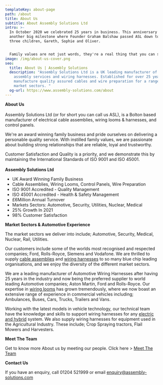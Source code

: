 ```yaml
---
templateKey: about-page
path: /about
title: About Us
subtitle: About Assembly Solutions Ltd
intro: >-
  In October 2020 we celebrated 25 years in business. This anniversary followed
  another big milestone where Founder Graham Balshaw passed ASL down to his
  three children, Gareth, Sophie and Oliver.


  Family values are not just words, they're a real thing that you can see when walking around the factory. We work together as a team, sharing the same vision, values and goals.
image: /img/about-us-cover.png
seo:
  title: About Us | Assembly Solutions
  description: "Assembly Solutions Ltd is a UK leading manufacturer of cable
    assembly services and wiring harnesses. Established for over 25 years, we
    manufacture quality assured cables and wire preparation for a range of
    market sectors. "
  og-url: https://www.assembly-solutions.com/about
---
```

**About Us**\
\
Assembly Solutions Ltd (or for short you can call us ASL), is a Bolton based manufacturer of electrical cable assemblies, wiring looms & harnesses, and control panels.

We're an award winning family business and pride ourselves on delivering a personable quality service. With instilled family values, we are passionate about building strong relationships that are reliable, loyal and trustworthy.

Customer Satisfaction and Quality is a priority, and we demonstrate this by maintaining the International Standards of ISO 9001 and ISO 45001. \
\
**Assembly Solutions Ltd**

* UK Award Winning Family Business
* Cable Assemblies, Wiring Looms, Control Panels, Wire Preparation
* ISO 9001 Accredited - Quality Management
* ISO 45001 Accredited - Health & Safety Management
* £6Million Annual Turnover
* Markets Sectors: Automotive, Security, Utilities, Nuclear, Medical
* 25% Growth In 2021
* 98% Customer Satisfaction

**Market Sectors & Automotive Experience**

The market sectors we deliver into include; Automotive, Security, Medical, Nuclear, Rail, Utilities.

Our customers include some of the worlds most recognised and respected companies; Ford, Rolls-Royce, Siemens and Vodafone. We are thrilled to supply [cable assemblies](https://www.assembly-solutions.com/cable-assemblies) and [wiring harnesses](https://www.assembly-solutions.com/wiring-harness) to so many blue chip leading organisations, and we enjoy the diversity of the different market sectors.

We are a leading manufacturer of Automotive Wiring Harnesses after having 25 years in the industry and now being the preferred supplier to world leading Automotive companies; Aston Martin, Ford and Rolls-Royce. Our expertise in [wiring looms](https://www.assembly-solutions.com/wiring-loom) has grown tremendously, where we now boast an extensive range of experience in commercial vehicles including; Ambulances, Buses, Cars, Trucks, Trailers and Vans.

Working with the latest models in vehicle technology, our technical team have the knowledge and skills to support wiring harnesses for any [electric and hybrid](https://www.assembly-solutions.com/electric-vehicle-and-hybrid-vehicle-wiring-harnesses) system. We also supply wiring harnesses for equipment used in the Agricultural Industry. These include; Crop Spraying tractors, Flail Mowers and Harvesters.

**Meet The Team**

Get to know more About us by meeting our people. Click here > [Meet The Team](https://www.assembly-solutions.com/team)

**Contact Us**

If you have an enquiry, call 01204 521999 or email enquiry@assembly-solutions.com